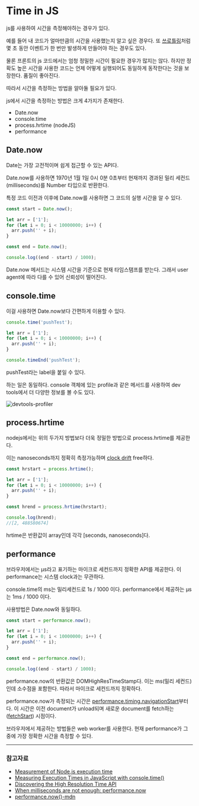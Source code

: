 # Time in JS

js를 사용하여 시간을 측정해야하는 경우가 있다.

예를 들어 내 코드가 얼마만큼의 시간을 사용했는지 알고 싶은 경우다.
또 [쓰로틀링](https://github.com/Im-D/Dev-Docs/blob/master/Javascript/throttling%EA%B3%BC%20rAF.md)처럼 몇 초 동안 이벤트가 한 번만 발생하게 만들어야 하는 경우도 있다.

물론 프론트의 js 코드에서는 엄청 정밀한 시간이 필요한 경우가 많지는 않다.
하지만 정확도 높은 시간을 사용한 코드는 언제 어떻게 실행되어도 동일하게 동작한다는 것을 보장한다. 품질이 좋아진다.

따라서 시간을 측정하는 방법을 알아둘 필요가 있다.

js에서 시간을 측정하는 방법은 크게 4가지가 존재한다.

- Date.now
- console.time
- process.hrtime (nodeJS)
- performance

## Date.now

Date는 가장 고전적이며 쉽게 접근할 수 있는 API다.

Date.now를 사용하면 1970년 1월 1일 0시 0분 0초부터 현재까지 경과된 밀리 세컨드(milliseconds)를 Number 타입으로 반환한다.

특정 코드 이전과 이후에 Date.now를 사용하면 그 코드의 실행 시간을 알 수 있다.

```js
const start = Date.now();

let arr = ['1'];
for (let i = 0; i < 10000000; i++) {
  arr.push('' + i);
}

const end = Date.now();

console.log((end - start) / 1000);
```

Date.now 메서드는 시스템 시간을 기준으로 현재 타임스탬프를 받는다. 그래서 user agent에 따라 다를 수 있어 신뢰성이 떨어진다.

## console.time

이걸 사용하면 Date.now보다 간편하게 이용할 수 있다.

```js
console.time('pushTest');

let arr = ['1'];
for (let i = 0; i < 10000000; i++) {
  arr.push('' + i);
}

console.timeEnd('pushTest');
```

pushTest라는 label을 붙일 수 있다.

하는 일은 동일하다. console 객체에 있는 profile과 같은 메서드를 사용하여 dev tools에서 더 다양한 정보를 볼 수도 있다.

![devtools-profiler](https://user-images.githubusercontent.com/24724691/59844588-4136d200-9396-11e9-9246-202df143ab0f.PNG)

## process.hrtime

nodejs에서는 위의 두가지 방법보다 더욱 정밀한 방법으로 process.hrtime를 제공한다.

이는 nanoseconds까지 정확히 측정가능하며 [clock drift](https://en.wikipedia.org/wiki/Clock_drift) free하다.

```js
const hrstart = process.hrtime();

let arr = ['1'];
for (let i = 0; i < 10000000; i++) {
  arr.push('' + i);
}

const hrend = process.hrtime(hrstart);

console.log(hrend);
//[2, 488580674]
```

hrtime은 반환값이 array인데 각각 [seconds, nanoseconds]다.

## performance

브라우저에서는 μs라고 표기하는 마이크로 세컨드까지 정확한 API를 제공한다. 이 performance는 시스템 clock과는 무관하다.

console.time의 ms는 밀리세컨드로 1s / 1000 이다.
performance에서 제공하는 μs는 1ms / 1000 이다.

사용방법은 Date.now와 동일하다.

```js
const start = performance.now();

let arr = ['1'];
for (let i = 0; i < 10000000; i++) {
  arr.push('' + i);
}

const end = performance.now();

console.log((end - start) / 1000);
```

performance.now의 반환값은 DOMHighResTimeStamp다. 이는 ms(밀리 세컨드)인데 소수점을 포함한다. 따라서 마이크로 세컨드까지 정확하다.

performance.now가 측정되는 시간은 [performance.timing.navigationStart](https://www.w3.org/TR/navigation-timing/#dom-performancetiming-navigationstart)부터다.
이 시간은 이전 document가 unload되며 새로운 document를 fetch하는([fetchStart](https://www.w3.org/TR/navigation-timing/#dom-performancetiming-fetchstart)) 시점이다.

브라우저에서 제공하는 방법들은 web worker를 사용한다. 현재 performance가 그 중에 가장 정확한 시간을 측정할 수 있다.

---

### 참고자료

- [Measurement of Node.js execution time](https://blog.abelotech.com/posts/measure-execution-time-nodejs-javascript/)
- [Measuring Execution Times in JavaScript with console.time()](https://mariusschulz.com/blog/measuring-execution-times-in-javascript-with-consoletime)
- [Discovering the High Resolution Time API](https://www.sitepoint.com/discovering-the-high-resolution-time-api/)
- [When milliseconds are not enough: performance.now](https://developers.google.com/web/updates/2012/08/When-milliseconds-are-not-enough-performance-now)
- [performance.now()-mdn](https://developer.mozilla.org/ko/docs/Web/API/Performance/now)

